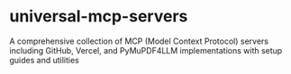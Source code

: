 # universal-mcp-servers
A comprehensive collection of MCP (Model Context Protocol) servers including GitHub, Vercel, and PyMuPDF4LLM implementations with setup guides and utilities
